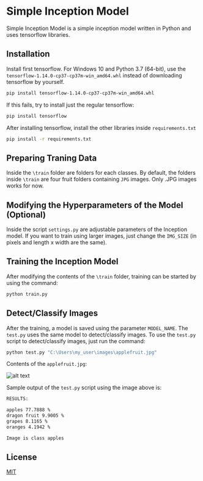 # Simple Inception Model

Simple Inception Model is a simple inception model written in Python and uses tensorflow libraries.

## Installation

Install first tensorflow. For Windows 10 and Python 3.7 (64-bit), use the `tensorflow-1.14.0-cp37-cp37m-win_amd64.whl` instead of downloading tensorflow by yourself.

```bash
pip install tensorflow-1.14.0-cp37-cp37m-win_amd64.whl
```

If this fails, try to install just the regular tensorflow:

```bash
pip install tensorflow
```

After installing tensorflow, install the other libraries inside `requirements.txt`

```bash
pip install -r requirements.txt
```

## Preparing Traning Data

Inside the `\train` folder are folders for each classes. By default, the folders inside `\train` are four fruit folders containing `JPG` images. Only .JPG images works for now.

## Modifying the Hyperparameters of the Model (Optional)

Inside the script `settings.py` are adjustable parameters of the Inception model. If you want to train using larger images, just change the `IMG_SIZE` (in pixels and length x width are the same).

## Training the Inception Model

After modifying the contents of the `\train` folder, training can be started by using the command:

```bash
python train.py
```

## Detect/Classify Images

After the training, a model is saved using the parameter `MODEL_NAME`. The `test.py` uses the same model to detect/classify images. To use the `test.py` script to detect/classify images, just run the command:

```bash
python test.py "C:\Users\my_user\images\applefruit.jpg"
```

Contents of the `applefruit.jpg`:

![alt text](https://cdn.hswstatic.com/gif/johnny-appleseed-america-1.jpg)

Sample output of the `test.py` script using the image above is:

```bash
RESULTS:

apples 77.7888 %
dragon fruit 9.9005 %
grapes 8.1165 %
oranges 4.1942 %

Image is class apples
```

## License
[MIT](https://choosealicense.com/licenses/mit/)